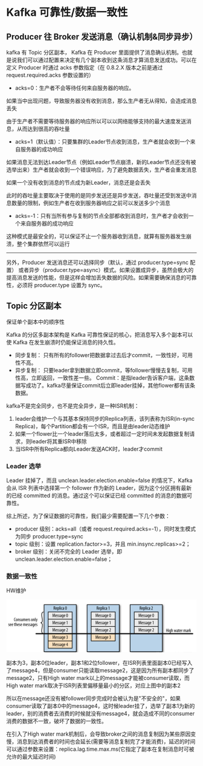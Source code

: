 # Kafka 可靠性/数据一致性

## Producer 往 Broker 发送消息（确认机制&同步异步）

kafka 有 Topic 分区副本， Kafka 在 Producer 里面提供了消息确认机制。也就是说我们可以通过配置来决定有几个副本收到这条消息才算消息发送成功。可以在定义 Producer 时通过 acks 参数指定（在 0.8.2.X 版本之前是通过 request.required.acks 参数设置的）

* acks=0：生产者不会等待任何来自服务器的响应。

如果当中出现问题，导致服务器没有收到消息，那么生产者无从得知，会造成消息丢失

由于生产者不需要等待服务器的响应所以可以以网络能够支持的最大速度发送消息，从而达到很高的吞吐量

* acks=1（默认值）：只要集群的Leader节点收到消息，生产者就会收到一个来自服务器的成功响应

如果消息无法到达Leader节点（例如Leader节点崩溃，新的Leader节点还没有被选举出来）生产者就会收到一个错误响应，为了避免数据丢失，生产者会重发消息

如果一个没有收到消息的节点成为新Leader，消息还是会丢失

此时的吞吐量主要取决于使用的是同步发送还是异步发送，吞吐量还受到发送中消息数量的限制，例如生产者在收到服务器响应之前可以发送多少个消息

* acks=-1：只有当所有参与复制的节点全部都收到消息时，生产者才会收到一个来自服务器的成功响应

这种模式是最安全的，可以保证不止一个服务器收到消息，就算有服务器发生崩溃，整个集群依然可以运行

---

另外，Producer 发送消息还可以选择同步（默认，通过 producer.type=sync 配置） 或者异步（producer.type=async）模式。如果设置成异步，虽然会极大的提高消息发送的性能，但是这样会增加丢失数据的风险。如果需要确保消息的可靠性，必须将 producer.type 设置为 sync。

## Topic 分区副本

保证单个副本中的顺序性

Kafka 的分区多副本架构是 Kafka 可靠性保证的核心，把消息写入多个副本可以使 Kafka 在发生崩溃时仍能保证消息的持久性。

* 同步复制： 只有所有的follower把数据拿过去后才commit，一致性好，可用性不高。
* 异步复制： 只要leader拿到数据立即commit，等follower慢慢去复制，可用性高，立即返回，一致性差一些。
Commit：是指leader告诉客户端，这条数据写成功了。kafka尽量保证commit后立即leader挂掉，其他flower都有该条数据。

kafka不是完全同步，也不是完全异步，是一种ISR机制：

1. leader会维护一个与其基本保持同步的Replica列表，该列表称为ISR(in-sync Replica)，每个Partition都会有一个ISR，而且是由leader动态维护
2. 如果一个flower比一个leader落后太多，或者超过一定时间未发起数据复制请求，则leader将其重ISR中移除
3. 当ISR中所有Replica都向Leader发送ACK时，leader才commit

### Leader 选举

Leader 挂掉了，而且 unclean.leader.election.enable=false 的情况下，Kafka 会从 ISR 列表中选择第一个 follower 作为新的 Leader，因为这个分区拥有最新的已经 committed 的消息。通过这个可以保证已经 committed 的消息的数据可靠性。

综上所述，为了保证数据的可靠性，我们最少需要配置一下几个参数：

* producer 级别：acks=all（或者 request.required.acks=-1），同时发生模式为同步 producer.type=sync
* topic 级别：设置 replication.factor>=3，并且 min.insync.replicas>=2；
* broker 级别：关闭不完全的 Leader 选举，即 unclean.leader.election.enable=false；

### 数据一致性

HW维护

![](../imgs/kafka_data.png)

副本为3，副本0位leader，副本1和2位follower，在ISR列表里面副本0已经写入了message4，但是consumer只能读取message2，这是因为所有副本都同步了message2，只有High water mark以上的message才能被consumer读取，而High water mark取决于ISR列表里偏移量最小的分区，对应上图中的副本2

所以在message还没有被follower同步完成时会被认为是"不安全的"，如果consumer读取了副本0中的message4，这时候leader挂了，选举了副本1为新的leader，别的消费者去消费的时候就没有message4，就会造成不同的consumer消费的数据不一致，破坏了数据的一致性。

在引入了High water mark机制后，会导致broker之间的消息复制因为某些原因变慢，消息到达消费者的时间也会延长(需要等消息复制完了才能消费)，延迟的时间可以通过参数来设置：replica.lag.time.max.ms(它指定了副本在复制消息时可被允许的最大延迟时间)
